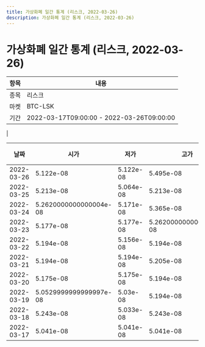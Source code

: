 ```yaml
---
title: 가상화폐 일간 통계 (리스크, 2022-03-26)
description: 가상화폐 일간 통계 (리스크, 2022-03-26)
---
```


가상화폐 일간 통계 (리스크, 2022-03-26)
===

|항목|내용|
|--|--|
|종목|리스크|
|마켓|BTC-LSK|\i|종류|일 단위 캔들|
|기간|2022-03-17T09:00:00 - 2022-03-26T09:00:00
|

|날짜|시가|저가|고가|종가|비고|
|--|--|--|--|--|--|
|2022-03-26|5.122e-08|5.122e-08|5.495e-08|5.2309999999999997e-08|    |
|2022-03-25|5.213e-08|5.064e-08|5.213e-08|5.122e-08|    |
|2022-03-24|5.2620000000000004e-08|5.171e-08|5.365e-08|5.213e-08|    |
|2022-03-23|5.177e-08|5.177e-08|5.2620000000000004e-08|5.194e-08|    |
|2022-03-22|5.194e-08|5.156e-08|5.194e-08|5.177e-08|    |
|2022-03-21|5.194e-08|5.194e-08|5.205e-08|5.205e-08|    |
|2022-03-20|5.175e-08|5.175e-08|5.194e-08|5.194e-08|    |
|2022-03-19|5.0529999999999997e-08|5.03e-08|5.194e-08|5.194e-08|    |
|2022-03-18|5.243e-08|5.033e-08|5.243e-08|5.058e-08|    |
|2022-03-17|5.041e-08|5.041e-08|5.041e-08|5.041e-08|    |
